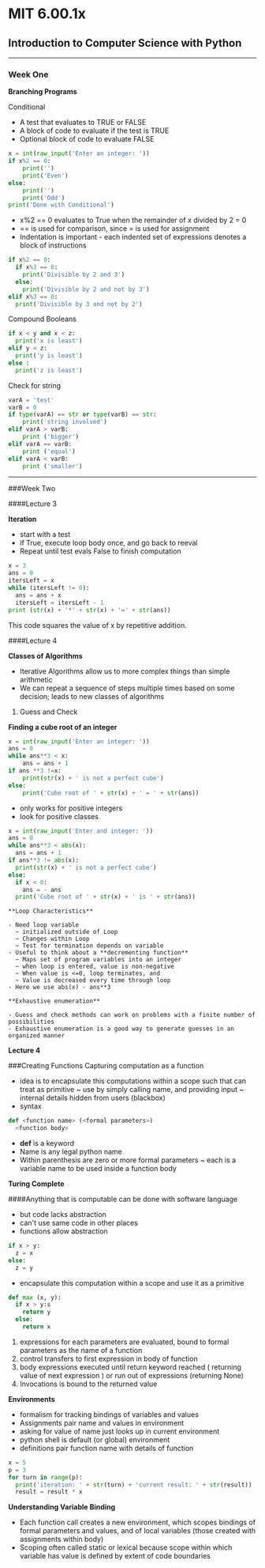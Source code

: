 # MIT 6.00.1x
## Introduction to Computer Science with Python
---
### Week One

**Branching Programs**

Conditional
  - A test that evaluates to TRUE or FALSE
  - A block of code to evaluate if the test is TRUE
  - Optional block of code to evaluate FALSE

```Python
x = int(raw_input('Enter an integer: '))
if x%2 == 0:
    print('')
    print('Even')
else:
    print('')
    print('Odd')
print('Done with Conditional')
```

  - x%2 == 0 evaluates to True when the remainder of x divided by 2 = 0
  - == is used for comparison, since = is used for assignment
  - Indentation is important - each indented set of expressions denotes a block of instructions

```Python
if x%2 == 0:
  if x%3 == 0:
    print('Divisible by 2 and 3')
  else:
    print('Divisible by 2 and not by 3')
elif x%3 == 0:
  print('Divisible by 3 and not by 2')
```

Compound Booleans

```Python
if x < y and x < z:
  print('x is least')
elif y < z:
  print('y is least')
else :
  print('z is least')
```

Check for string

```Python
varA = 'test'
varB = 0
if type(varA) == str or type(varB) == str:
    print('string involved')
elif varA > varB:
    print ('bigger')
elif varA == varB:
    print ('equal')
elif varA < varB:
    print ('smaller')
```

---
###Week Two

####Lecture 3

**Iteration**

  - start with a test
  - if True, execute loop body once, and go back to reeval
  - Repeat until test evals False to finish computation

  ```Python
  x = 3
  ans = 0
  itersLeft = x
  while (itersLeft != 0):
    ans = ans + x
    itersLeft = itersLeft - 1
  print (str(x) + '*' + str(x) + '=' + str(ans))
  ```

  This code squares the value of x by repetitive addition.

####Lecture 4

**Classes of Algorithms**

  - Iterative Algorithms allow us to more complex things than simple arithmetic
  - We can repeat a sequence of steps multiple times based on some decision; leads to new classes of algorithms

  1. Guess and Check

  **Finding a cube root of an integer**
  ```Python
  x = int(raw_input('Enter an integer: '))
  ans = 0
  while ans**3 < x:
      ans = ans + 1
  if ans **3 !=x:
      print(str(x) + ' is not a perfect cube')
  else:
      print('Cube root of ' + str(x) + ' = ' + str(ans))
```
  - only works for positive integers
  - look for positive classes

  ```Python
  x = int(raw_input('Enter and integer: '))
  ans = 0
  while ans**3 < abs(x):
    ans = ans + 1
  if ans**3 != abs(x):
    print(str(x) + ' is not a perfect cube')
  else:
    if x < 0:
      ans = - ans
    print('Cube root of ' + str(x) + ' is ' + str(ans))
  ```
    **Loop Characteristics**

    - Need loop variable
      ~ initialized outside of Loop
      ~ Changes within Loop
      ~ Test for termination depends on variable
    - Useful to think about a **decrementing function**
      ~ Maps set of program variables into an integer
      ~ when loop is entered, value is non-negative
      ~ When value is <=0, loop terminates, and
      ~ Value is decreased every time through loop
    - Here we use abs(x) - ans**3

    **Exhaustive enumeration**

    - Guess and check methods can work on problems with a finite number of possibilities
    - Exhaustive enumeration is a good way to generate guesses in an organized manner
**Lecture 4**

###Creating Functions
Capturing computation as a function
- idea is to encapsulate this computations within a scope such that can treat as primitive
  ~ use by simply calling name, and providing input
  ~ internal details hidden from users (blackbox)
- syntax
```Python
def <function name> (<formal parameters>)
  <function body>
```
  - **def** is a keyword
  - Name is any legal python name
  - Within parenthesis are zero or more formal parameters
    ~ each is a variable name to be used inside a function body

**Turing Complete**

####Anything that is computable can be done with software language

- but code lacks abstraction
- can't use same code in other places
- functions allow abstraction

```python
if x > y:
  z = x
else:
  z = y
```

- encapsulate this computation within a scope and use it as a primitive

```python
def max (x, y):
  if x > y:s
    return y
  else:
    return x
```

1. expressions for each parameters are evaluated, bound to formal parameters as the name of a function
2. control transfers to first expression in body of function
3. body expressions executed until return keyword reached ( returning value of next expression ) or run out of expressions (returning None)
4. Invocations is bound to the returned value

**Environments**

- formalism for tracking bindings of variables and values
- Assignments pair name and values in environment
- asking for value of name just looks up in current environment
- python shell is default (or global) environment
- definitions pair function name with details of function

```Python
x = 5
p = 3
for turn in range(p):
  print('iteration: ' + str(turn) + 'current result: ' + str(result))
  result = result * x
```

**Understanding Variable Binding**

- Each	function	call	creates	a	new	environment,
which	scopes	bindings	of	formal	parameters
and	values,	and	of	local	variables	(those
created	with	assignments	within	body)
- Scoping	often	called	static	or	lexical	because
scope	within	which	variable	has	value	is
defined	by	extent	of	code	boundaries
